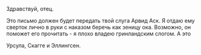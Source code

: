Здравствуй, отец.

Это письмо должен будет передать твой слуга Арвид Аск. Я отдаю ему сверток лично в руки с наказом беречь как зеницу ока. Возможно, он поможет его прочитать - я плохо владею гринландским слогом. А это 











Урсула, Скагге и Эллингсен.


<!--stackedit_data:
eyJoaXN0b3J5IjpbMTIxMTMyMjU0OV19
-->